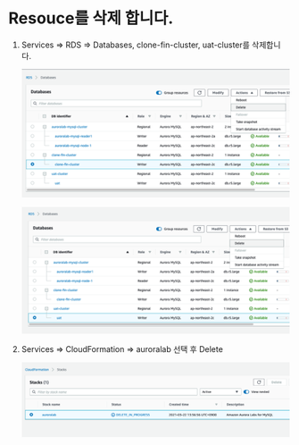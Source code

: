 # Resouce를 삭제 합니다.

1. Services => RDS => Databases, clone-fin-cluster, uat-cluster를 삭제합니다.

   <kbd> ![GitHub Logo](images/50.png) </kbd>

   <kbd> ![GitHub Logo](images/51.png) </kbd>

2. Services => CloudFormation => auroralab 선택 후 Delete

   <kbd> ![GitHub Logo](images/52.png) </kbd>
